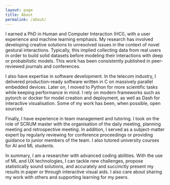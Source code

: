 ```yaml
---
layout: page
title: About
permalink: /about/
---
```


I earned a PhD in Human and Computer Interaction (HCI), with a user experience and machine learning emphasis. My research has involved developing creative solutions to unresolved issues in the context of novel gestural interactions. Typically, this implied collecting data from real users in order to build solid datasets before modeling their interactions with deep or probabilistic models. This work has been consistently published in peer-reviewed journals and conferences.

I also have expertise in software development. In the telecom industry, I delivered production-ready software written in C on massively parallel embedded devices. Later on, I moved to Python for more scientific tasks while keeping performance in mind. I rely on modern frameworks such as pytorch or docker for model creation and deployment, as well as Dash for interactive visualisation. Some of my work has been, when possible, open sourced.

Finally, I have experience in team management and tutoring. I took on the role of SCRUM master with the organisation of the daily meeting, planning meeting and retrospective meeting. In addition, I served as a subject-matter expert by regularly reviewing for conference proceedings or providing guidance to junior members of the team. I also tutored university courses for AI and ML students.

In summary, I am a researcher with advanced coding abilities. With the use of ML and UX technologies, I can tackle new challenges, propose statistically sound solutions, and accurately and succinctly present my results in paper or through interactive visual aids. I also care about sharing my work with others and supporting learning for my peers.
